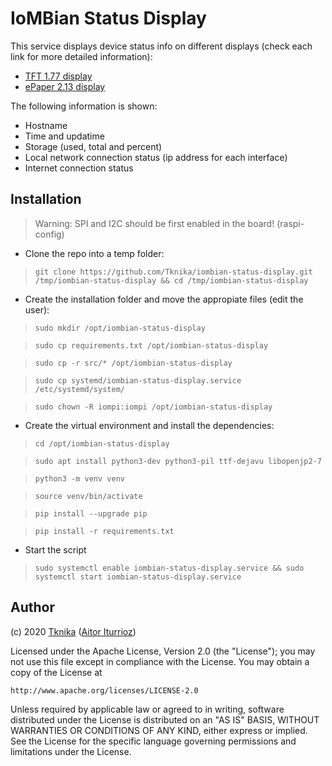 # IoMBian Status Display

This service displays device status info on different displays (check each link for more detailed information):

- [TFT 1.77 display](./src/edp_display/README.md)
- [ePaper 2.13 display](./src/st7735_display/README.md)

The following information is shown:

- Hostname
- Time and updatime
- Storage (used, total and percent)
- Local network connection status (ip address for each interface)
- Internet connection status

## Installation

> Warning: SPI and I2C should be first enabled in the board! (raspi-config) 

- Clone the repo into a temp folder:

> ```git clone https://github.com/Tknika/iombian-status-display.git /tmp/iombian-status-display && cd /tmp/iombian-status-display```

- Create the installation folder and move the appropiate files (edit the user):

> ```sudo mkdir /opt/iombian-status-display```

> ```sudo cp requirements.txt /opt/iombian-status-display```

> ```sudo cp -r src/* /opt/iombian-status-display```

> ```sudo cp systemd/iombian-status-display.service /etc/systemd/system/```

> ```sudo chown -R iompi:iompi /opt/iombian-status-display```

- Create the virtual environment and install the dependencies:

> ```cd /opt/iombian-status-display```

> ```sudo apt install python3-dev python3-pil ttf-dejavu libopenjp2-7```

> ```python3 -m venv venv```

> ```source venv/bin/activate```

> ```pip install --upgrade pip```

> ```pip install -r requirements.txt```

- Start the script

> ```sudo systemctl enable iombian-status-display.service && sudo systemctl start iombian-status-display.service```

## Author

(c) 2020 [Tknika](https://tknika.eus/) ([Aitor Iturrioz](https://github.com/bodiroga))

Licensed under the Apache License, Version 2.0 (the "License");
you may not use this file except in compliance with the License.
You may obtain a copy of the License at

    http://www.apache.org/licenses/LICENSE-2.0

Unless required by applicable law or agreed to in writing, software
distributed under the License is distributed on an "AS IS" BASIS,
WITHOUT WARRANTIES OR CONDITIONS OF ANY KIND, either express or implied.
See the License for the specific language governing permissions and
limitations under the License.